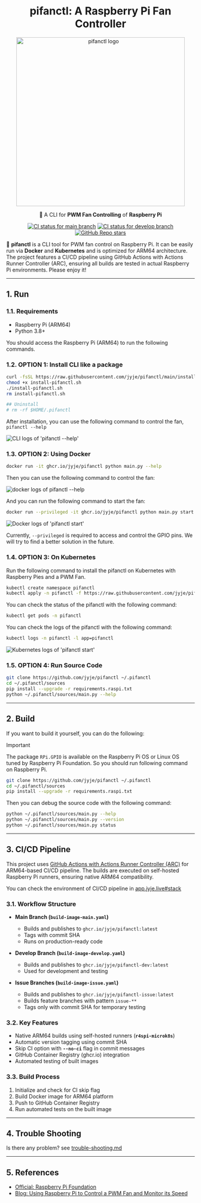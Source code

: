 <div align="center">

# pifanctl: A Raspberry Pi Fan Controller

<img alt="pifanctl logo" src="docs/whale-cooling-pie.jpg" width="450" style="object-fit: contain; max-width: 100%; aspect-ratio: 16 / 9;">

🥧 A CLI for **PWM Fan Controlling** of **Raspberry Pi**

[![CI status for main branch](https://github.com/jyje/pifanctl/actions/workflows/build-image-main.yaml/badge.svg?branch=main)](https://github.com/jyje/pifanctl/actions/workflows/build-image-main.yaml)
[![CI status for develop branch](https://github.com/jyje/pifanctl/actions/workflows/build-image-develop.yaml/badge.svg?branch=develop)](https://github.com/jyje/pifanctl/actions/workflows/build-image-develop.yaml)
[![GitHub Repo stars](https://img.shields.io/github/stars/jyje/pifanctl?style=flat&color=yellow)](https://github.com/jyje/pifanctl)


</div>

🐳 **pifanctl** is a CLI tool for PWM fan control on Raspberry Pi. It can be easily run via **Docker** and **Kubernetes** and is optimized for ARM64 architecture. The project features a CI/CD pipeline using GitHub Actions with Actions Runner Controller (ARC), ensuring all builds are tested in actual Raspberry Pi environments. Please enjoy it!


---
## 1. Run

### 1.1. Requirements

- Raspberry Pi (ARM64)
- Python 3.8+

You should access the Raspberry Pi (ARM64) to run the following commands.

### 1.2. OPTION 1: Install CLI like a package

```sh
curl -fsSL https://raw.githubusercontent.com/jyje/pifanctl/main/install.sh -o install-pifanctl.sh
chmod +x install-pifanctl.sh
./install-pifanctl.sh
rm install-pifanctl.sh

## Uninstall
# rm -rf $HOME/.pifanctl
```

After installation, you can use the following command to control the fan, `pifanctl --help`

![CLI logs of 'pifanctl --help'](docs/cli-pifanctl-help.png)

### 1.3. OPTION 2: Using Docker
```sh
docker run -it ghcr.io/jyje/pifanctl python main.py --help
```

Then you can use the following command to control the fan:

![docker logs of `pifanctl --help`](docs/docker-pifanctl-help.png)


And you can run the following command to start the fan:

```sh
docker run --privileged -it ghcr.io/jyje/pifanctl python main.py start
```

![Docker logs of 'pifanctl start'](docs/docker-pifanctl-logs.png)

Currently, `--privileged` is required to access and control the GPIO pins.
We will try to find a better solution in the future.

### 1.4. OPTION 3: On Kubernetes

Run the following command to install the pifanctl on Kubernetes with Raspberry Pies and a PWM Fan.

```sh
kubectl create namespace pifanctl
kubectl apply -n pifanctl -f https://raw.githubusercontent.com/jyje/pifanctl/main/k8s/manifests/deployments.yaml
```

You can check the status of the pifanctl with the following command:

```sh
kubectl get pods -n pifanctl
```

You can check the logs of the pifanctl with the following command:

```sh
kubectl logs -n pifanctl -l app=pifanctl
```

![Kubernetes logs of 'pifanctl start'](docs/k8s-pifanctl-logs.png)


### 1.5. OPTION 4: Run Source Code
```sh
git clone https://github.com/jyje/pifanctl ~/.pifanctl
cd ~/.pifanctl/sources
pip install --upgrade -r requirements.raspi.txt
python ~/.pifanctl/sources/main.py --help
```


---
## 2. Build

If you want to build it yourself, you can do the following:

> [!IMPORTANT]
> The package `RPi.GPIO` is available on the Raspberry Pi OS or Linux OS tuned by Raspberry Pi Foundation. So you should run following command on Raspberry Pi.

```sh
git clone https://github.com/jyje/pifanctl ~/.pifanctl
cd ~/.pifanctl/sources
pip install --upgrade -r requirements.raspi.txt
```

Then you can debug the source code with the following command:

```sh
python ~/.pifanctl/sources/main.py --help
python ~/.pifanctl/sources/main.py --version
python ~/.pifanctl/sources/main.py status
```


---
## 3. CI/CD Pipeline

This project uses [GitHub Actions with Actions Runner Controller (ARC)](https://github.com/actions/actions-runner-controller) for ARM64-based CI/CD pipeline. The builds are executed on self-hosted Raspberry Pi runners, ensuring native ARM64 compatibility.

You can check the environment of CI/CD pipeline in [app.jyje.live#stack](https://app.jyje.live#stack)

### 3.1. Workflow Structure

- **Main Branch (`build-image-main.yaml`)**
  - Builds and publishes to `ghcr.io/jyje/pifanctl:latest`
  - Tags with commit SHA
  - Runs on production-ready code

- **Develop Branch (`build-image-develop.yaml`)**
  - Builds and publishes to `ghcr.io/jyje/pifanctl-dev:latest`
  - Used for development and testing

- **Issue Branches (`build-image-issue.yaml`)**
  - Builds and publishes to `ghcr.io/jyje/pifanctl-issue:latest`
  - Builds feature branches with pattern `issue-**`
  - Tags only with commit SHA for temporary testing

### 3.2. Key Features

- Native ARM64 builds using self-hosted runners (**`r4spi-microk8s`**)
- Automatic version tagging using commit SHA
- Skip CI option with **`--no-ci`** flag in commit messages
- GitHub Container Registry (ghcr.io) integration
- Automated testing of built images

### 3.3. Build Process

1. Initialize and check for CI skip flag
2. Build Docker image for ARM64 platform
3. Push to GitHub Container Registry
4. Run automated tests on the built image


---
## 4. Trouble Shooting

Is there any problem? see [trouble-shooting.md](docs/trouble-shooting.md)


---
## 5. References

- [Official: Raspberry Pi Foundation](https://www.raspberrypi.org)
- [Blog: Using Raspberry Pi to Control a PWM Fan and Monitor its Speed](https://blog.driftking.tw/en/2019/11/Using-Raspberry-Pi-to-Control-a-PWM-Fan-and-Monitor-its-Speed/)
